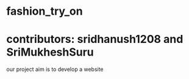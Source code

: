 # fashion_try_on

# contributors: sridhanush1208 and SriMukheshSuru

our project aim is to develop a website
